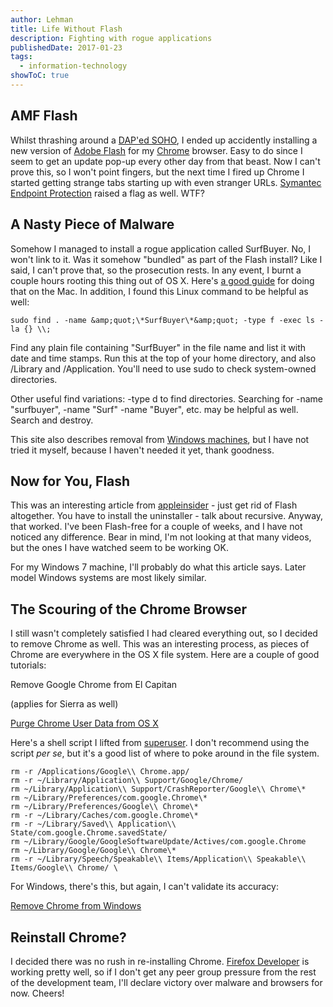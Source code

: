 ```yaml
---
author: Lehman
title: Life Without Flash
description: Fighting with rogue applications
publishedDate: 2017-01-23
tags:
  - information-technology
showToC: true
---
```


## AMF Flash

Whilst thrashing around a [DAP'ed SOHO](/posts/2017/01/09/dap-ed), I ended up accidently installing a new version of [Adobe Flash](https://get.adobe.com/flashplayer/) for my [Chrome](https://www.google.com/chrome/index.html) browser. Easy to do since I seem to get an update pop-up every other day from that beast. Now I can't prove this, so I won't point fingers, but the next time I fired up Chrome I started getting strange tabs starting up with even stranger URLs. [Symantec Endpoint Protection](https://www.symantec.com/products/threat-protection/endpoint-family/endpoint-protection) raised a flag as well. WTF?

## A Nasty Piece of Malware

Somehow I managed to install a rogue application called SurfBuyer. No, I won't link to it. Was it somehow "bundled" as part of the Flash install? Like I said, I can't prove that, so the prosecution rests. In any event, I burnt a couple hours rooting this thing out of OS X. Here's [a good guide](https://www.pcrisk.com/removal-guides/10643-surfbuyer-adware-mac) for doing that on the Mac. In addition, I found this Linux command to be helpful as well:

```shellsession
sudo find . -name &amp;quot;\*SurfBuyer\*&amp;quot; -type f -exec ls -la {} \\;
```

Find any plain file containing "SurfBuyer" in the file name and list it with date and time stamps. Run this at the top of your home directory, and also /Library and /Application. You'll need to use sudo to check system-owned directories.

Other useful find variations: -type d to find directories. Searching for -name "surfbuyer", -name "Surf" -name "Buyer", etc. may be helpful as well. Search and destroy.

This site also describes removal from [Windows machines](http://malwarewarrior.com/remove-surfbuyer-mac/), but I have not tried it myself, because I haven't needed it yet, thank goodness.

## Now for You, Flash

This was an interesting article from [appleinsider](http://appleinsider.com/articles/15/07/13/its-time-to-uninstall-adobes-flash-from-your-mac---heres-how) - just get rid of Flash altogether. You have to install the uninstaller - talk about recursive. Anyway, that worked. I've been Flash-free for a couple of weeks, and I have not noticed any difference. Bear in mind, I'm not looking at that many videos, but the ones I have watched seem to be working OK.

For my Windows 7 machine, I'll probably do what this article says. Later model Windows systems are most likely similar.

## The Scouring of the Chrome Browser

I still wasn't completely satisfied I had cleared everything out, so I decided to remove Chrome as well. This was an interesting process, as pieces of Chrome are everywhere in the OS X file system. Here are a couple of good tutorials:

Remove Google Chrome from El Capitan

(applies for Sierra as well)

[Purge Chrome User Data from OS X](http://crunchify.com/how-to-purge-all-your-google-chrome-user-data-on-mac-os-x/)

Here's a shell script I lifted from [superuser](http://superuser.com/questions/318186/how-do-i-uninstall-google-chrome-completely-from-my-mac). I don't recommend using the script _per se_, but it's a good list of where to poke around in the file system.

```shell
rm -r /Applications/Google\\ Chrome.app/
rm -r ~/Library/Application\\ Support/Google/Chrome/
rm ~/Library/Application\\ Support/CrashReporter/Google\\ Chrome\*
rm ~/Library/Preferences/com.google.Chrome\*
rm ~/Library/Preferences/Google\\ Chrome\*
rm -r ~/Library/Caches/com.google.Chrome\*
rm -r ~/Library/Saved\\ Application\\ State/com.google.Chrome.savedState/
rm ~/Library/Google/GoogleSoftwareUpdate/Actives/com.google.Chrome
rm ~/Library/Google/Google\\ Chrome\*
rm -r ~/Library/Speech/Speakable\\ Items/Application\\ Speakable\\ Items/Google\\ Chrome/ \
```

For Windows, there's this, but again, I can't validate its accuracy:

[Remove Chrome from Windows](http://www.wintips.org/how-to-completely-uninstall-re-install-google-chrome/)

## Reinstall Chrome?

I decided there was no rush in re-installing Chrome. [Firefox Developer](https://developer.mozilla.org/en-US/Firefox/Developer_Edition) is working pretty well, so if I don't get any peer group pressure from the rest of the development team, I'll declare victory over malware and browsers for now. Cheers!
